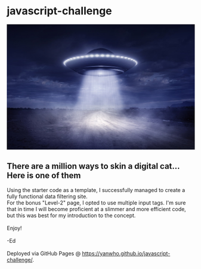 <h1>javascript-challenge</h1>
 <img src="static\images\nasa.jpg">
<h2>There are a million ways to skin a digital cat... Here is one of them</h2>

Using the starter code as a template, I successfully managed to create a fully functional data filtering site. <br>
For the bonus "Level-2" page, I opted to use multiple input tags.   I'm sure that in time I will become proficient at a slimmer and more efficient code, but this was best for my introduction to the concept.
<br></br>
Enjoy!<br></br>
-Ed
<br></br>
Deployed via GitHub Pages @ https://yanwho.github.io/javascript-challenge/.